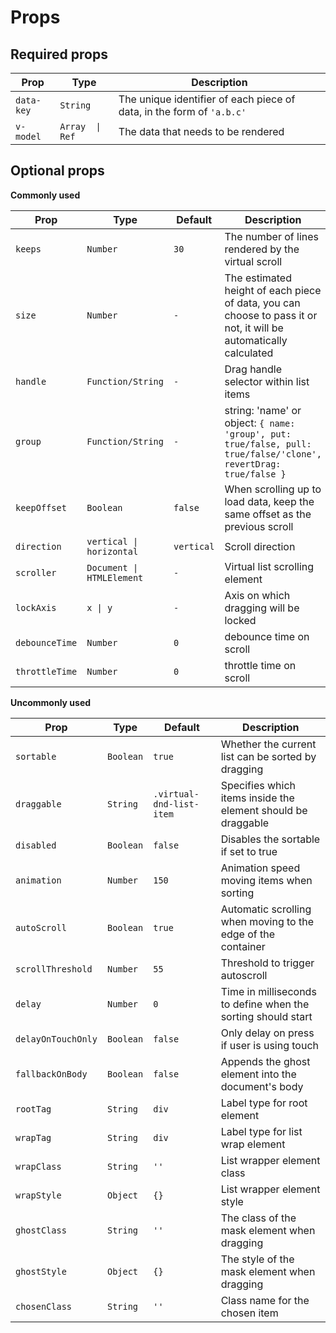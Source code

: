 # Props

## Required props

| **Prop**   | **Type**        | **Description**                                                       |
| ---------- | --------------- | --------------------------------------------------------------------- |
| `data-key` | `String`        | The unique identifier of each piece of data, in the form of `'a.b.c'` |
| `v-model`  | `Array  \| Ref` | The data that needs to be rendered                                    |

## Optional props

**Commonly used**

| **Prop**       | **Type**                  | **Default** | **Description**                                                                                                   |
| -------------- | ------------------------- | ----------- | ----------------------------------------------------------------------------------------------------------------- |
| `keeps`        | `Number`                  | `30`        | The number of lines rendered by the virtual scroll                                                                |
| `size`         | `Number`                  | `-`         | The estimated height of each piece of data, you can choose to pass it or not, it will be automatically calculated |
| `handle`       | `Function/String`         | `-`         | Drag handle selector within list items                                                                            |
| `group`        | `Function/String`         | `-`         | string: 'name' or object: `{ name: 'group', put: true/false, pull: true/false/'clone', revertDrag: true/false }`  |
| `keepOffset`   | `Boolean`                 | `false`     | When scrolling up to load data, keep the same offset as the previous scroll                                       |
| `direction`    | `vertical \| horizontal`  | `vertical`  | Scroll direction                                                                                                  |
| `scroller`     | `Document \| HTMLElement` | `-`         | Virtual list scrolling element                                                                                    |
| `lockAxis`     | `x \| y`                  | `-`         | Axis on which dragging will be locked                                                                             |
| `debounceTime` | `Number`                  | `0`         | debounce time on scroll                                                                                           |
| `throttleTime` | `Number`                  | `0`         | throttle time on scroll                                                                                           |

**Uncommonly used**

| **Prop**           | **Type**  | **Default**              | **Description**                                              |
| ------------------ | --------- | ------------------------ | ------------------------------------------------------------ |
| `sortable`         | `Boolean` | `true`                   | Whether the current list can be sorted by dragging           |
| `draggable`        | `String`  | `.virtual-dnd-list-item` | Specifies which items inside the element should be draggable |
| `disabled`         | `Boolean` | `false`                  | Disables the sortable if set to true                         |
| `animation`        | `Number`  | `150`                    | Animation speed moving items when sorting                    |
| `autoScroll`       | `Boolean` | `true`                   | Automatic scrolling when moving to the edge of the container |
| `scrollThreshold`  | `Number`  | `55`                     | Threshold to trigger autoscroll                              |
| `delay`            | `Number`  | `0`                      | Time in milliseconds to define when the sorting should start |
| `delayOnTouchOnly` | `Boolean` | `false`                  | Only delay on press if user is using touch                   |
| `fallbackOnBody`   | `Boolean` | `false`                  | Appends the ghost element into the document's body           |
| `rootTag`          | `String`  | `div`                    | Label type for root element                                  |
| `wrapTag`          | `String`  | `div`                    | Label type for list wrap element                             |
| `wrapClass`        | `String`  | `''`                     | List wrapper element class                                   |
| `wrapStyle`        | `Object`  | `{}`                     | List wrapper element style                                   |
| `ghostClass`       | `String`  | `''`                     | The class of the mask element when dragging                  |
| `ghostStyle`       | `Object`  | `{}`                     | The style of the mask element when dragging                  |
| `chosenClass`      | `String`  | `''`                     | Class name for the chosen item                               |
